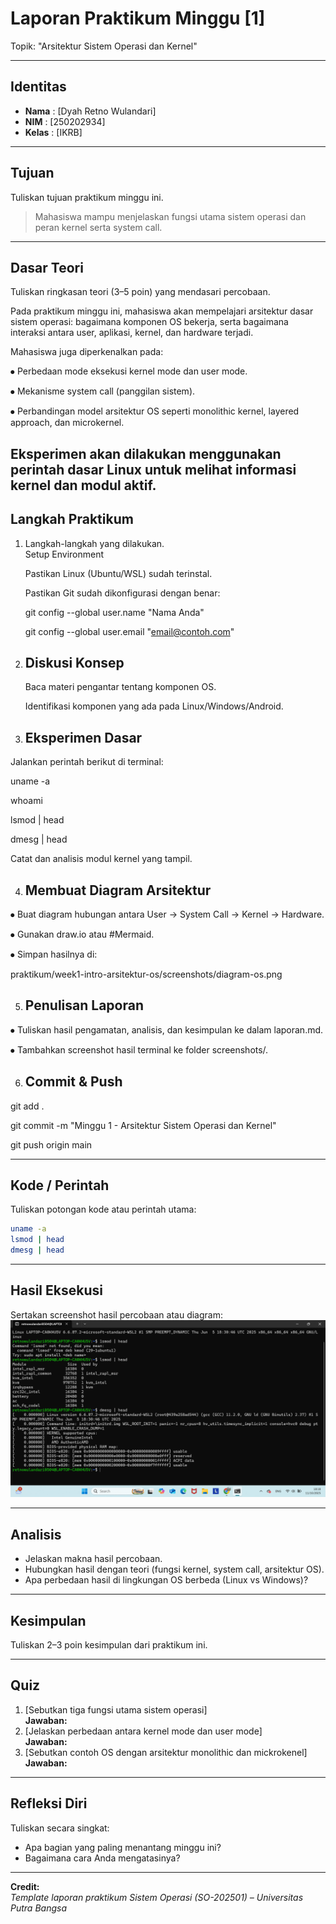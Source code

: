 
# Laporan Praktikum Minggu [1]
Topik: "Arsitektur Sistem Operasi dan Kernel"

---

## Identitas
- **Nama**  : [Dyah Retno Wulandari]  
- **NIM**   : [250202934]  
- **Kelas** : [IKRB]

---

## Tujuan
Tuliskan tujuan praktikum minggu ini.  

> Mahasiswa mampu menjelaskan fungsi utama sistem operasi dan peran kernel serta system call.

---

## Dasar Teori
Tuliskan ringkasan teori (3–5 poin) yang mendasari percobaan.

Pada praktikum minggu ini, mahasiswa akan mempelajari arsitektur dasar sistem operasi: bagaimana komponen OS bekerja, serta bagaimana interaksi antara user, aplikasi, kernel, dan hardware terjadi.

Mahasiswa juga diperkenalkan pada:

⦁	Perbedaan mode eksekusi kernel mode dan user mode.

⦁	Mekanisme system call (panggilan sistem).

⦁	Perbandingan model arsitektur OS seperti monolithic kernel, layered approach, dan microkernel.

Eksperimen akan dilakukan menggunakan perintah dasar Linux untuk melihat informasi kernel dan modul aktif.
---

## Langkah Praktikum
1. Langkah-langkah yang dilakukan.  
 Setup Environment

   Pastikan Linux (Ubuntu/WSL) sudah terinstal.

   Pastikan Git sudah dikonfigurasi dengan benar:

   git config --global user.name "Nama Anda"

   git config --global user.email "email@contoh.com"


2. ## Diskusi Konsep

   Baca materi pengantar tentang komponen OS.

   Identifikasi komponen yang ada pada Linux/Windows/Android.

3. ## Eksperimen Dasar 
Jalankan perintah berikut di terminal:

   uname -a

   whoami

   lsmod | head

   dmesg | head

   Catat dan analisis modul kernel yang tampil.

  
4. ## Membuat Diagram Arsitektur

⦁	Buat diagram hubungan antara User → System Call → Kernel → Hardware.

⦁	Gunakan draw.io atau #Mermaid.

⦁	Simpan hasilnya di:

praktikum/week1-intro-arsitektur-os/screenshots/diagram-os.png

5. ## Penulisan Laporan

⦁	Tuliskan hasil pengamatan, analisis, dan kesimpulan ke dalam laporan.md.

⦁	Tambahkan screenshot hasil terminal ke folder screenshots/.

6. ## Commit & Push
git add .

git commit -m "Minggu 1 - Arsitektur Sistem Operasi dan Kernel"

git push origin main



---

## Kode / Perintah
Tuliskan potongan kode atau perintah utama:
```bash
uname -a
lsmod | head
dmesg | head
```

---

## Hasil Eksekusi
Sertakan screenshot hasil percobaan atau diagram:
![screenshot/ubuntuW.png](./screenshots/ubuntuW.png)

---

## Analisis
- Jelaskan makna hasil percobaan.  
- Hubungkan hasil dengan teori (fungsi kernel, system call, arsitektur OS).  
- Apa perbedaan hasil di lingkungan OS berbeda (Linux vs Windows)?  

---

## Kesimpulan
Tuliskan 2–3 poin kesimpulan dari praktikum ini.

---

## Quiz
1. [Sebutkan tiga fungsi utama sistem operasi]  
   **Jawaban:**  
2. [Jelaskan perbedaan antara kernel mode dan user mode]  
   **Jawaban:**  
3. [Sebutkan contoh OS dengan arsitektur monolithic dan mickrokenel]  
   **Jawaban:**  

---

## Refleksi Diri
Tuliskan secara singkat:
- Apa bagian yang paling menantang minggu ini?  
- Bagaimana cara Anda mengatasinya?  

---

**Credit:**  
_Template laporan praktikum Sistem Operasi (SO-202501) – Universitas Putra Bangsa_
